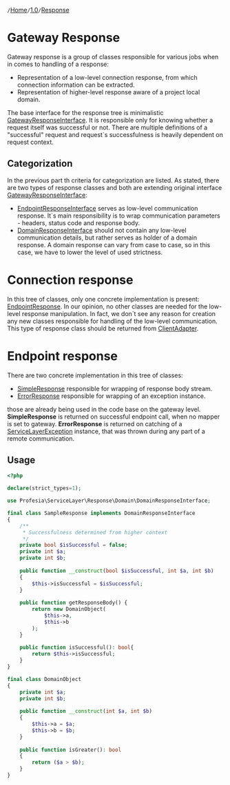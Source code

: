 `/`[Home](/service-layer)`/`[1.0](/service-layer/docs/1.0)`/`[Response](05-response.html)

# Gateway Response
Gateway response is a group of classes responsible for various jobs when in comes to handling of a response:
* Representation of a low-level connection response, from which connection information can be extracted.
* Representation of higher-level response aware of a project local domain.

The base interface for the response tree is minimalistic [GatewayResponseInterface](../../src/Response/GatewayResponseInterface.php).
It is responsible only for knowing whether a request itself was successful or not.
There are multiple definitions of a "successful" request and request`s successfulness is
heavily dependent on request context.
## Categorization
In the previous part th criteria for categorization are listed.
As stated, there are two types of response classes and both are extending original interface [GatewayResponseInterface](../../src/Response/GatewayResponseInterface.php):
* [EndpointResponseInterface](../../src/Response/Connection/EndpointResponseInterface.php) serves as low-level
communication response. It`s main responsibility is to wrap communication parameters - headers, status code and response body.
* [DomainResponseInterface](../../src/Response/Domain/DomainResponseInterface.php) should not contain
any low-level communication details, but rather serves as holder of a domain response. A domain response can vary
from case to case, so in this case, we have to lower the level of used strictness.
# Connection response
In this tree of classes, only one concrete implementation is present: [EndpointResponse](../../src/Response/Connection/EndpointResponse.php).
In our opinion, no other classes are needed for the low-level response manipulation. In fact, we don`t see
any reason for creation any new classes responsible for handling of the low-level communication. This type of response
class should be returned from [ClientAdapter](../../src/Adapter/AdapterInterface.php).
# Endpoint response
There are two concrete implementation in this tree of classes:
* [SimpleResponse](../../src/Response/Domain/SimpleResponse.php) responsible for wrapping of response body stream.
* [ErrorResponse](../../src/Response/Domain/ErrorResponse.php) responsible for wrapping of an exception instance.

those are already being used in the code base on the gateway level. **SimpleResponse** is returned on successful
endpoint call, when no mapper is set to gateway. **ErrorResponse** is returned on catching of 
a [ServiceLayerException](../../src/Exception/ServiceLayerException.php) instance, that was thrown during
any part of a remote communication.
## Usage
```php
<?php 

declare(strict_types=1);

use Profesia\ServiceLayer\Response\Domain\DomainResponseInterface;

final class SampleResponse implements DomainResponseInterface
{
    /**
     * Successfulness determined from higher context
     */
    private bool $isSuccessful = false;
    private int $a;
    private int $b;
    
    public function __construct(bool $isSuccessful, int $a, int $b)
    {
        $this->isSuccessful = $isSuccessful;
    }
    
    public function getResponseBody() {
        return new DomainObject(
            $this->a,
            $this->b
        );    
    }
    
    public function isSuccessful(): bool{
        return $this->isSuccessful;
    }
}

final class DomainObject
{
    private int $a;
    private int $b;
    
    public function __construct(int $a, int $b)
    {
        $this->a = $a;
        $this->b = $b;
    }
    
    public function isGreater(): bool
    {
        return ($a > $b);
    }
}
```
